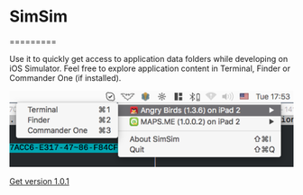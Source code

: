 # SimSim
=========

Use it to quickly get access to application data folders while developing on iOS Simulator.
Feel free to explore application content in Terminal, Finder or Commander One (if installed).

![Alt text](/simsim.png?raw=true "screenshot")

[Get version 1.0.1](https://github.com/dsmelov/simsim/blob/master/Release/SimSim_1.0.1.zip?raw=true)